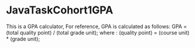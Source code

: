 # JavaTaskCohort1GPA
This is a GPA calculator, 
For reference, GPA is calculated as follows:
GPA = (total quality point) / (total grade unit); 
where :
(quality point) = (course unit) * (grade unit);

 
